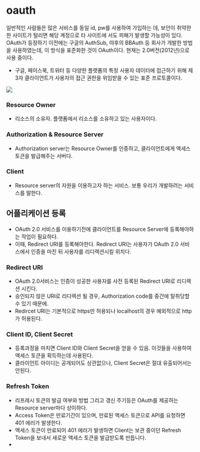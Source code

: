 # oauth

일반적인 사람들은 많은 서비스를 동일 id, pw를 사용하여 가입하는 데, 보안이 취약한 한 사이트가 털리면 해당 계정으로 타 사이트에 서도 피해가 발생할 가능성이 있다. <br/>
OAuth가 등장하기 이전에는 구글의 AuthSub, 야후의 BBAuth 등 회사가 개발한 방법을 사용하였는데, 이 방식을 표준화한 것이 OAuth이다. 현재는 2.0버전(2012년)으로 사용 중이다.

- 구글, 페이스북, 트위터 등 다양한 플랫폼의 특정 사용자 데이터에 접근하기 위해 제 3자 클라이언트가 사용자의 접근 권한을 위임받을 수 있는 표준 프로토콜이다.

![](https://velog.velcdn.com/images/pangkyu/post/9558a37f-db3b-42e8-86be-0cb8dbef9951/image.png)

### Resource Owner

- 리소스의 소유자. 플랫폼에서 리소스를 소유하고 있는 사용자이다.

### Authorization & Resource Server

- Authorization server는 Resource Owner를 인증하고, 클라이언트에게 액세스 토큰을 발급해주는 서버다.

### Client

- Resource server의 자원을 이용하고자 하는 서비스. 보통 우리가 개발하려는 서비스를 말한다.

## 어플리케이션 등록

- OAuth 2.0 서비스를 이용하기전에 클라이언트를 Resource Server에 등록해야하는 작업이 필요하다.
- 이때, Redirect URI를 등록해야한다. Redirect URI는 사용자가 OAuth 2.0 서비스에서 인증을 마친 뒤 사용자를 리디렉션시킬 위치다.

### Redirect URI

- OAuth 2.0서비스는 인증이 성공한 사용자를 사전 등록된 Redirect URI로 리디렉션 시킨다.
- 승인되지 않은 URI로 리디렉션 될 경우, Authorization code를 중간에 탈취당할 수 있기 때문에.
- Redircet URI는 기본적으로 https만 허용되나 localhost의 경우 예외적으로 http가 허용된다.

### Client ID, Client Secret

- 등록과정을 마치면 Client ID와 Client Secret을 얻을 수 있음. 이것들을 사용하여 액세스 토큰을 획득하는데 사용된다.
- 클라이언트 아이디는 공개되어도 상관없으나, Client Secret은 절대 유출되어서는 안된다.

### Refresh Token

- 리프레시 토큰의 발급 여부와 방법 그리고 갱신 주기등은 OAuth를 제공하는 Resource server마다 상이하다.
- Access Token은 만료기간이 있으며, 만료된 액세스 토큰으로 API를 요청하면 401 에러가 발생한다.
- 액세스 토큰이 만료되어 401 에러가 발생하면 Client는 보관 중이던 Refresh Token을 보내서 새로운 액세스 토큰을 발급받도록 만듭니다.
-
